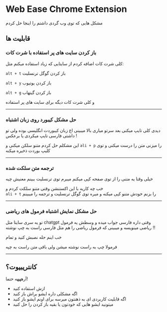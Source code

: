 # Web Ease Chrome Extension

مشکل هایی که توی وب گردی داشتم را اینجا حل کردم

## قابلیت ها

### باز کردن سایت های پر استفاده با شرت کات
 کلی شرت کات اضافه کردم از سایتایی که زیاد استفاده میکنم مثل:

`alt + t` باز کردن گوگل ترنسلیت

`alt + y` باز کردن یوتیوب

`alt + g` باز کردن گیتهاب

و کلی شرت کات دیگه برای سایت های پر استفاده

---

### حل مشکل کیبورد روی زبان اشتباه
دیدی کلی تایپ میکنی بعد سرتو میاری بالا میبینی اع زبان کیبوردت انگلیسی بوده ولی تو داشتی فارسی تایپ میکردی یا برعکس !

این مشکلم حل کردم متنو سلکن میکنی و `ali + p` را میزنی متن را درست میکنی و توی کلیپ بوردت ذخیره میکنه

---

### ترجمه متن سلکت شده
خیلی وقتا یه متنی را از توی صفحه کپی میکنم میبرم توی ترنسلیت ببینم معنیش چیه 

خب چه کاریه با این اکستنشن وقتی متنو سلکت کردم و   
`ali + t`
را بزنم خودش متنو کپی میکنه و میره توی گوگل ترنسلیت و ترجمه را میبینم

---

### حل مشکل نمایش اشتباه فرمول های ریاضی
تو یه سری سایتا مثل chatgpt وقتی داره فارسی جواب میده و وسطش یه فرمول ریاضی مینویسه
و میبینی که فرمول ریاضی را هم مثل فارسی راست به چپ نوشته !!

خب اینم حله نصبش کنید و تمام

 فرمولا چپ به راست نوشته میشن ولی باقی متن راست به چپه

---

## کانتریبیوت؟
آرهههه حتما!
- ازش استفاده کنید
- اگه مشکلی داره ایشو براش باز کنید
- اگه قابلیت کاربردی ای به ذهنتون میرسه برای اونم ایشو باز کنید
- میتونید ایشو هایی که خودتون یا بقیه باز کردن را حل کنید
